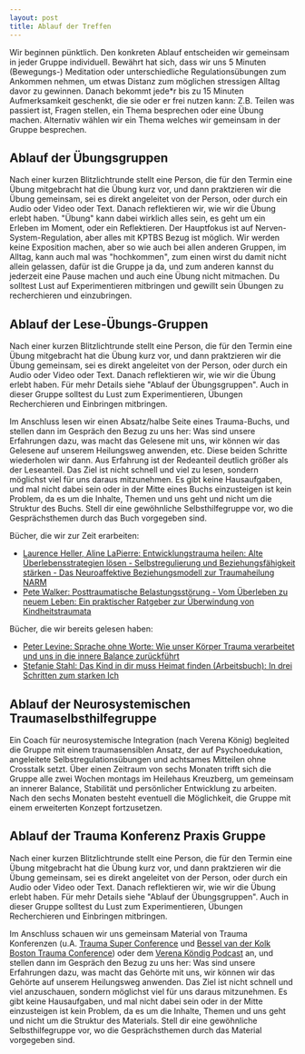 ```yaml
---
layout: post
title: Ablauf der Treffen
---
```


Wir beginnen pünktlich. Den konkreten Ablauf entscheiden wir gemeinsam in jeder Gruppe individuell. Bewährt hat sich, dass wir uns 5 Minuten (Bewegungs-) Meditation oder unterschiedliche Regulationsübungen zum Ankommen nehmen, um etwas Distanz zum möglichen stressigen Alltag davor zu gewinnen. Danach bekommt jede*r bis zu 15 Minuten Aufmerksamkeit geschenkt, die sie oder er frei nutzen kann: Z.B. Teilen was passiert ist, Fragen stellen, ein Thema besprechen oder eine Übung machen. Alternativ wählen wir ein Thema welches wir gemeinsam in der Gruppe besprechen.

## Ablauf der Übungsgruppen
Nach einer kurzen Blitzlichtrunde stellt eine Person, die für den Termin eine Übung mitgebracht hat die Übung kurz vor, und dann praktzieren wir die Übung gemeinsam, sei es direkt angeleitet von der Person, oder durch ein Audio oder Video oder Text. Danach reflektieren wir, wie wir die Übung erlebt haben. "Übung" kann dabei wirklich alles sein, es geht um ein Erleben im Moment, oder ein Reflektieren. Der Hauptfokus ist auf Nerven-System-Regulation, aber alles mit KPTBS Bezug ist möglich. Wir werden keine Exposition machen, aber so wie auch bei allen anderen Gruppen, im Alltag, kann auch mal was "hochkommen", zum einen wirst du damit nicht allein gelassen, dafür ist die Gruppe ja da, und zum anderen kannst du jederzeit eine Pause machen und auch eine Übung nicht mitmachen. Du solltest Lust auf Experimentieren mitbringen und gewillt sein Übungen zu recherchieren und einzubringen. 

## Ablauf der Lese-Übungs-Gruppen
Nach einer kurzen Blitzlichtrunde stellt eine Person, die für den Termin eine Übung mitgebracht hat die Übung kurz vor, und dann praktzieren wir die Übung gemeinsam, sei es direkt angeleitet von der Person, oder durch ein Audio oder Video oder Text. Danach reflektieren wir, wie wir die Übung erlebt haben. Für mehr Details siehe "Ablauf der Übungsgruppen". Auch in dieser Gruppe solltest du Lust zum Experimentieren, Übungen Recherchieren und Einbringen mitbringen.

Im Anschluss lesen wir einen Absatz/halbe Seite eines Trauma-Buchs, und stellen dann im Gespräch den Bezug zu uns her: Was sind unsere Erfahrungen dazu, was macht das Gelesene mit uns, wir können wir das Gelesene auf unserem Heilungsweg anwenden, etc. Diese beiden Schritte wiederholen wir dann. Aus Erfahrung ist der Redeanteil deutlich größer als der Leseanteil. Das Ziel ist nicht schnell und viel zu lesen, sondern möglichst viel für uns daraus mitzunehmen. Es gibt keine Hausaufgaben, und mal nicht dabei sein oder in der Mitte eines Buchs einzusteigen ist kein Problem, da es um die Inhalte, Themen und uns geht und nicht um die Struktur des Buchs. Stell dir eine gewöhnliche Selbsthilfegruppe vor, wo die Gesprächsthemen durch das Buch vorgegeben sind.

Bücher, die wir zur Zeit erarbeiten:

- [Laurence Heller, Aline LaPierre: Entwicklungstrauma heilen: Alte Überlebensstrategien lösen - Selbstregulierung und Beziehungsfähigkeit stärken - Das Neuroaffektive Beziehungsmodell zur Traumaheilung NARM](https://www.amazon.de/dp/3466309220/)
- [Pete Walker: Posttraumatische Belastungsstörung - Vom Überleben zu neuem Leben: Ein praktischer Ratgeber zur Überwindung von Kindheitstraumata](https://www.amazon.de/dp/3962570756/)

Bücher, die wir bereits gelesen haben:

- [Peter Levine: Sprache ohne Worte: Wie unser Körper Trauma verarbeitet und uns in die innere Balance zurückführt](https://www.amazon.de/dp/3466309182/)
- [Stefanie Stahl: Das Kind in dir muss Heimat finden (Arbeitsbuch): In drei Schritten zum starken Ich](https://www.amazon.de/Das-Kind-muss-Heimat-finden/dp/3424631434)

## Ablauf der Neurosystemischen Traumaselbsthilfegruppe

Ein Coach für neurosystemische Integration (nach Verena König) begleited die Gruppe mit einem traumasensiblen Ansatz, der auf Psychoedukation, angeleitete Selbstregulationsübungen und achtsames Mitteilen ohne Crosstalk setzt. Über einen Zeitraum von sechs Monaten trifft sich die Gruppe alle zwei Wochen montags im Heilehaus Kreuzberg, um gemeinsam an innerer Balance, Stabilität und persönlicher Entwicklung zu arbeiten. Nach den sechs Monaten besteht eventuell die Möglichkeit, die Gruppe mit einem erweiterten Konzept fortzusetzen.

## Ablauf der Trauma Konferenz Praxis Gruppe
Nach einer kurzen Blitzlichtrunde stellt eine Person, die für den Termin eine Übung mitgebracht hat die Übung kurz vor, und dann praktzieren wir die Übung gemeinsam, sei es direkt angeleitet von der Person, oder durch ein Audio oder Video oder Text. Danach reflektieren wir, wie wir die Übung erlebt haben. Für mehr Details siehe "Ablauf der Übungsgruppen". Auch in dieser Gruppe solltest du Lust zum Experimentieren, Übungen Recherchieren und Einbringen mitbringen. 

Im Anschluss schauen wir uns gemeinsam Material von Trauma Konferenzen (u.A. [Trauma Super Conference](https://www.consciouslife.com/conferences/tsc-5) und [Bessel van der Kolk Boston Trauma Conference](https://traumaresearchfoundation.org/lp/36th-annual-boston-trauma-conference/)) oder dem [Verena Köndig Podcast](https://www.verenakoenig.de/blog-und-podcast/alle-folgen/) an, und stellen dann im Gespräch den Bezug zu uns her: Was sind unsere Erfahrungen dazu, was macht das Gehörte mit uns, wir können wir das Gehörte auf unserem Heilungsweg anwenden. Das Ziel ist nicht schnell und viel anzuschauen, sondern möglichst viel für uns daraus mitzunehmen. Es gibt keine Hausaufgaben, und mal nicht dabei sein oder in der Mitte einzusteigen ist kein Problem, da es um die Inhalte, Themen und uns geht und nicht um die Struktur des Materials. Stell dir eine gewöhnliche Selbsthilfegruppe vor, wo die Gesprächsthemen durch das Material vorgegeben sind.
